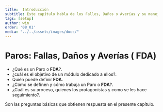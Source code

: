 ```yaml
---
title:  Introducción
subtitle: Este capítulo habla de los Fallos, Daños o Averías y su manejo en el sistema.
tags: [setup]
author: win
order: '08_01'
media: "../../assets/images/docs/"
---
```

# Paros: Fallas, Daños y Averías ( **FDA**)

- ¿Qué es un Paro o  **FDA**?.
- ¿cuál es el objetivo de un módulo dedicado a ellos?.
- Quién puede definir  **FDA**.
- ¿Cómo se definen y cómo trabaja un Paro o  **FDA**?.  
- ¿Cuál es su proceso, quienes los protagonistas y como se les hace seguimiento?.

Son las preguntas básicas que obtienen respuesta en el presente capítulo.
